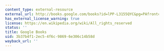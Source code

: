 ```yaml
---
content_type: external-resource
external_url: http://books.google.com/books?id=lPP-L3155QYC&pg=PAfrontcover
has_external_license_warning: true
license: https://en.wikipedia.org/wiki/All_rights_reserved
status: ''
title: Google Books
uid: 3b37b4f1-2ec5-4f6c-9869-6e306c14b58d
wayback_url: ''
---
```


